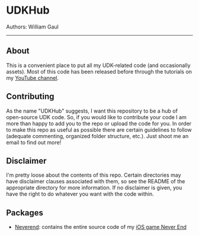# UDKHub

Authors: William Gaul

---

## About

This is a convenient place to put all my UDK-related code (and occasionally assets). Most of this code has been released before through the tutorials on my [YouTube channel](http://www.youtube.com/user/willyg302).

## Contributing

As the name "UDKHub" suggests, I want this repository to be a hub of open-source UDK code. So, if you would like to contribute your code I am more than happy to add you to the repo or upload the code for you. In order to make this repo as useful as possible there are certain guidelines to follow (adequate commenting, organized folder structure, etc.). Just shoot me an email to find out more!

## Disclaimer

I'm pretty loose about the contents of this repo. Certain directories may have disclaimer clauses associated with them, so see the README of the appropriate directory for more information. If no disclaimer is given, you have the right to do whatever you want with the code within.

## Packages

- [Neverend](https://github.com/willyg302/UDKHub/tree/master/Neverend): contains the entire source code of my [iOS game Never End](http://forums.epicgames.com/threads/919305-NEVER-END-iOS-Physics-Puzzler-Now-On-the-App-Store!)